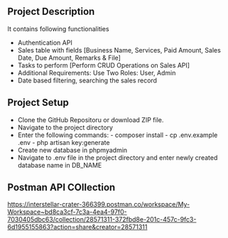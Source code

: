 ## Project Description

It contains following functionalities
- Authentication API
- Sales table with fields [Business Name, Services, Paid Amount, Sales Date, Due Amount, Remarks & File]
- Tasks to perform [Perform CRUD Operations on Sales API]
- Additional Requirements: Use Two Roles: User, Admin
- Date based filtering, searching the sales record

## Project Setup

- Clone the GitHub Repositoru or download ZIP file.
- Navigate to the project directory
- Enter the following commands:
      - composer install
      - cp .env.example .env
      - php artisan key:generate
- Create new database in phpmyadmin
- Navigate to .env file in the project directory and enter newly created database name in DB_NAME

## Postman API COllection
https://interstellar-crater-366399.postman.co/workspace/My-Workspace~bd8ca3cf-7c3a-4ea4-97f0-7030405dbc63/collection/28571311-372fbd8e-201c-457c-9fc3-6d1955155863?action=share&creator=28571311
